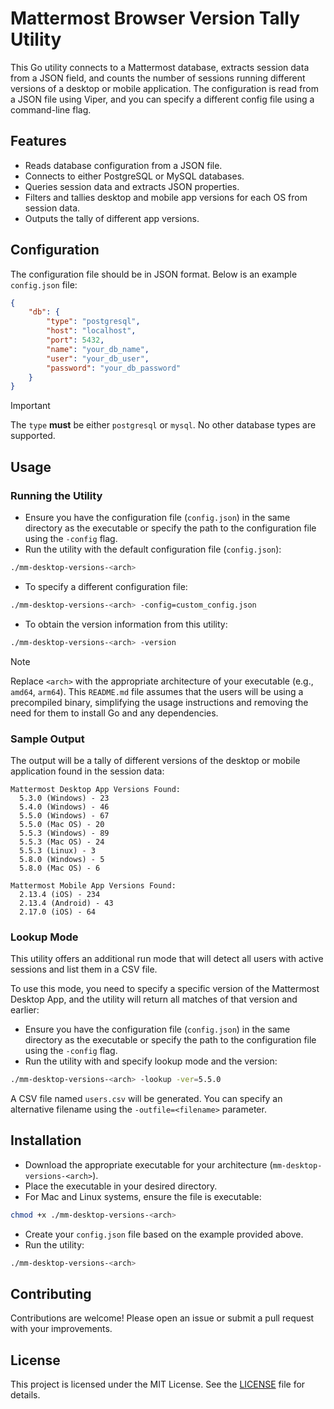 # Mattermost Browser Version Tally Utility

This Go utility connects to a Mattermost database, extracts session data from a JSON field, and counts the number of sessions running different versions of a desktop or mobile application. The configuration is read from a JSON file using Viper, and you can specify a different config file using a command-line flag.

## Features

- Reads database configuration from a JSON file.
- Connects to either PostgreSQL or MySQL databases.
- Queries session data and extracts JSON properties.
- Filters and tallies desktop and mobile app versions for each OS from session data.
- Outputs the tally of different app versions.

## Configuration

The configuration file should be in JSON format. Below is an example `config.json` file:

```json
{
    "db": {
        "type": "postgresql",
        "host": "localhost",
        "port": 5432,
        "name": "your_db_name",
        "user": "your_db_user",
        "password": "your_db_password"
    }
}
```

> [!IMPORTANT]
> The `type` **must** be either `postgresql` or `mysql`.  No other database types are supported.

## Usage

### Running the Utility
- Ensure you have the configuration file (`config.json`) in the same directory as the executable or specify the path to the configuration file using the `-config` flag.
- Run the utility with the default configuration file (`config.json`):
```sh
./mm-desktop-versions-<arch>
```
- To specify a different configuration file:
```sh
./mm-desktop-versions-<arch> -config=custom_config.json
```
- To obtain the version information from this utility:
```sh
./mm-desktop-versions-<arch> -version
```

> [!NOTE]
> Replace `<arch>` with the appropriate architecture of your executable (e.g., `amd64`, `arm64`). This `README.md` file assumes that the users will be using a precompiled binary, simplifying the usage instructions and removing the need for them to install Go and any dependencies.

### Sample Output

The output will be a tally of different versions of the desktop or mobile application found in the session data:
```
Mattermost Desktop App Versions Found:
  5.3.0 (Windows) - 23
  5.4.0 (Windows) - 46
  5.5.0 (Windows) - 67
  5.5.0 (Mac OS) - 20
  5.5.3 (Windows) - 89
  5.5.3 (Mac OS) - 24
  5.5.3 (Linux) - 3
  5.8.0 (Windows) - 5
  5.8.0 (Mac OS) - 6

Mattermost Mobile App Versions Found:
  2.13.4 (iOS) - 234
  2.13.4 (Android) - 43
  2.17.0 (iOS) - 64
```

### Lookup Mode

This utility offers an additional run mode that will detect all users with active sessions and list them in a CSV file.

To use this mode, you need to specify a specific version of the Mattermost Desktop App, and the utility will return all matches of that version and earlier:
- Ensure you have the configuration file (`config.json`) in the same directory as the executable or specify the path to the configuration file using the `-config` flag.
- Run the utility with and specify lookup mode and the version:
```sh
./mm-desktop-versions-<arch> -lookup -ver=5.5.0
```

A CSV file named `users.csv` will be generated.  You can specify an alternative filename using the `-outfile=<filename>` parameter.


## Installation

- Download the appropriate executable for your architecture (`mm-desktop-versions-<arch>`).
- Place the executable in your desired directory.
- For Mac and Linux systems, ensure the file is executable:
```sh
chmod +x ./mm-desktop-versions-<arch>
```
- Create your `config.json` file based on the example provided above.
- Run the utility:
```sh
./mm-desktop-versions-<arch>
```

## Contributing

Contributions are welcome! Please open an issue or submit a pull request with your improvements.

## License

This project is licensed under the MIT License. See the [LICENSE](LICENSE) file for details.